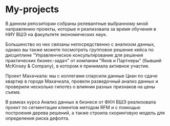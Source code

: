 # My-projects
В данном репозитории собраны релевантные выбранному мной направлению проекты, которые я реализовала за время обучения в НИУ ВШЭ на факультете экономических наук.

Большинство из них связаны непосредственно с анализом данных, однако вы также можете посмотреть групповое решение кейса по дисциплине "Управленческое консультирование для решения практических бизнес-задач" от компании "Яков и Партнеры" (бывший McKinsey & Company), в котором я принимала активное участие. 



Проект Махачкала: мы с коллегами спарсили данные Циан по сдаче квартир в городе Махачкала, провели разведочный анализ данных и проверили несколько гипотез о влиянии разных признаков на цены съема.

В рамках курса Анализ данных в бизнесе от ФКН ВШЭ реализовала проект по сегментации клиентов методом RFM и с помощью построения дерева решений, а также строила скоринговую модель для определения риска дефолта.

